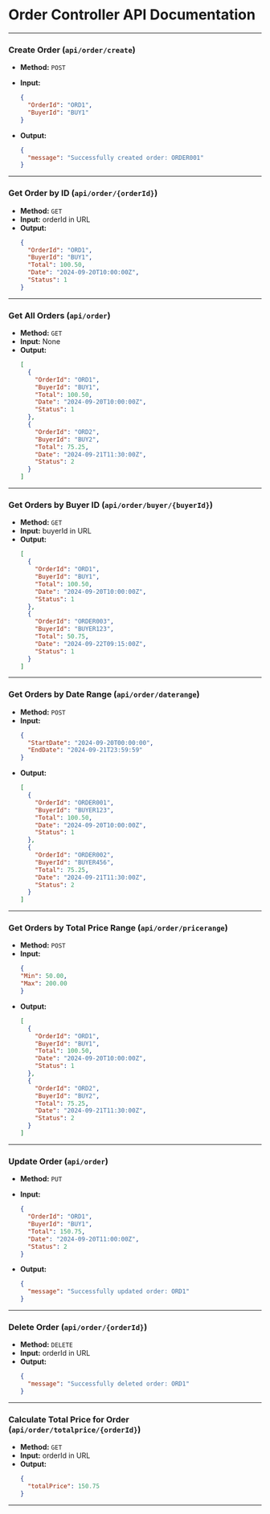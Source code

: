 # Order Controller API Documentation

---

### **Create Order (`api/order/create`)**

- **Method:** `POST`
- **Input:**

  ```json
  {
    "OrderId": "ORD1",
    "BuyerId": "BUY1"
  }
  ```

- **Output:**
  ```json
  {
    "message": "Successfully created order: ORDER001"
  }
  ```

---

### **Get Order by ID (`api/order/{orderId}`)**

- **Method:** `GET`
- **Input:** orderId in URL
- **Output:**
  ```json
  {
    "OrderId": "ORD1",
    "BuyerId": "BUY1",
    "Total": 100.50,
    "Date": "2024-09-20T10:00:00Z",
    "Status": 1
  }
  ```

---

### **Get All Orders (`api/order`)**

- **Method:** `GET`
- **Input:** None
- **Output:**
  ```json
  [
    {
      "OrderId": "ORD1",
      "BuyerId": "BUY1",
      "Total": 100.50,
      "Date": "2024-09-20T10:00:00Z",
      "Status": 1
    },
    {
      "OrderId": "ORD2",
      "BuyerId": "BUY2",
      "Total": 75.25,
      "Date": "2024-09-21T11:30:00Z",
      "Status": 2
    }
  ]
  ```

---

### **Get Orders by Buyer ID (`api/order/buyer/{buyerId}`)**

- **Method:** `GET`
- **Input:** buyerId in URL
- **Output:**
  ```json
  [
    {
      "OrderId": "ORD1",
      "BuyerId": "BUY1",
      "Total": 100.50,
      "Date": "2024-09-20T10:00:00Z",
      "Status": 1
    },
    {
      "OrderId": "ORDER003",
      "BuyerId": "BUYER123",
      "Total": 50.75,
      "Date": "2024-09-22T09:15:00Z",
      "Status": 1
    }
  ]
  ```

---

### **Get Orders by Date Range (`api/order/daterange`)**

- **Method:** `POST`
- **Input:**   
  ```json
  {
    "StartDate": "2024-09-20T00:00:00",
    "EndDate": "2024-09-21T23:59:59"
  }
  ```
- **Output:**
  ```json
  [
    {
      "OrderId": "ORDER001",
      "BuyerId": "BUYER123",
      "Total": 100.50,
      "Date": "2024-09-20T10:00:00Z",
      "Status": 1
    },
    {
      "OrderId": "ORDER002",
      "BuyerId": "BUYER456",
      "Total": 75.25,
      "Date": "2024-09-21T11:30:00Z",
      "Status": 2
    }
  ]
  ```

---

### **Get Orders by Total Price Range (`api/order/pricerange`)**

- **Method:** `POST`
- **Input:**   
  ```json
  {
  "Min": 50.00,
  "Max": 200.00
  }
  ```
- **Output:**
  ```json
  [
    {
      "OrderId": "ORD1",
      "BuyerId": "BUY1",
      "Total": 100.50,
      "Date": "2024-09-20T10:00:00Z",
      "Status": 1
    },
    {
      "OrderId": "ORD2",
      "BuyerId": "BUY2",
      "Total": 75.25,
      "Date": "2024-09-21T11:30:00Z",
      "Status": 2
    }
  ]
  ```

---

### **Update Order (`api/order`)**

- **Method:** `PUT`
- **Input:**

  ```json
  {
    "OrderId": "ORD1",
    "BuyerId": "BUY1",
    "Total": 150.75,
    "Date": "2024-09-20T11:00:00Z",
    "Status": 2
  }
  ```

- **Output:**
  ```json
  {
    "message": "Successfully updated order: ORD1"
  }
  ```

---

### **Delete Order (`api/order/{orderId}`)**

- **Method:** `DELETE`
- **Input:** orderId in URL
- **Output:**
  ```json
  {
    "message": "Successfully deleted order: ORD1"
  }
  ```

---

### **Calculate Total Price for Order (`api/order/totalprice/{orderId}`)**

- **Method:** `GET`
- **Input:** orderId in URL
- **Output:**
  ```json
  {
    "totalPrice": 150.75
  }
  ```

---
